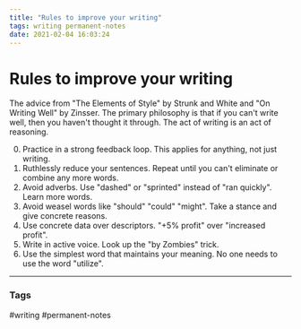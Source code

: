 ```yaml
---
title: "Rules to improve your writing"
tags: writing permanent-notes
date: 2021-02-04 16:03:24
---
```


# Rules to improve your writing

The advice from "The Elements of Style" by Strunk and White and "On Writing Well" by Zinsser. The primary philosophy is that if you can't write well, then you haven't thought it through. The act of writing is an act of reasoning.

0. Practice in a strong feedback loop. This applies for anything, not just writing.
1. Ruthlessly reduce your sentences. Repeat until you can't eliminate or combine any more words.
2. Avoid adverbs. Use "dashed" or "sprinted" instead of "ran quickly". Learn more words.
3. Avoid weasel words like "should" "could" "might". Take a stance and give concrete reasons.
4. Use concrete data over descriptors. "+5% profit" over "increased profit".
5. Write in active voice. Look up the "by Zombies" trick.
6. Use the simplest word that maintains your meaning. No one needs to use the word "utilize".


---
### Tags
#writing #permanent-notes
